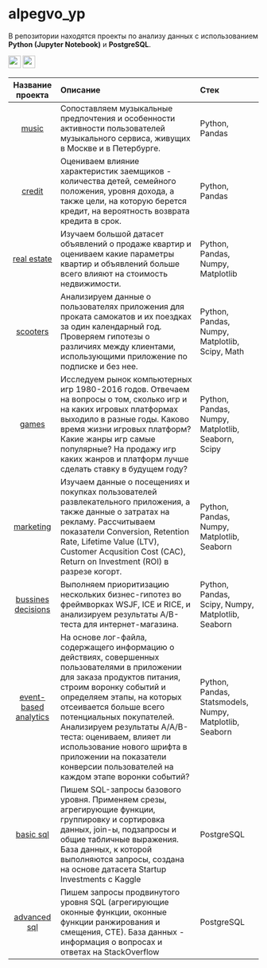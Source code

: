 # alpegvo_yp

В репозитории находятся проекты по анализу данных с использованием **Python (Jupyter Notebook)** и **PostgreSQL**. 

<p>
<img src="https://img.shields.io/badge/Jupyter-F37626.svg?&style=for-the-badge&logo=Jupyter&logoColor=white" height="25"> <img src="https://img.shields.io/badge/PostgreSQL-316192?style=for-the-badge&logo=postgresql&logoColor=white" height="25">
</p>

| Название проекта |Описание|Стек|
|:----------------:|:-------|:---|
|<a href="https://github.com/alpegvo/alpegvo_yp/tree/main/music">music</a>| Сопоставляем музыкальные предпочтения и особенности активности пользователей музыкального сервиса, живущих в Москве и в Петербурге. | Python, Pandas |
|<a href="https://github.com/alpegvo/alpegvo_yp/tree/main/credit">credit</a>| Оцениваем влияние характеристик заемщиков - количества детей, семейного положения, уровня дохода, а также цели, на которую берется кредит, на вероятность возврата кредита в срок. | Python, Pandas|
|<a href="https://github.com/alpegvo/alpegvo_yp/tree/main/real_estate">real estate</a>| Изучаем большой датасет объявлений о продаже квартир и оцениваем какие параметры квартир и объявлений больше всего влияют на стоимость недвижимости. |Python, Pandas, Numpy, Matplotlib|
|<a href="https://github.com/alpegvo/alpegvo_yp/tree/main/scooters">scooters</a>| Анализируем данные о пользователях приложения для проката самокатов и их поездках за один календарный год. Проверяем гипотезы о различиях между клиентами, использующими приложение по подписке и без нее. |Python, Pandas, Numpy, Matplotlib, Scipy, Math|
|<a href="https://github.com/alpegvo/alpegvo_yp/tree/main/games">games</a>| Исследуем рынок компьютерных игр 1980-2016 годов. Отвечаем на вопросы о том, сколько игр и на каких игровых платформах выходило в разные годы. Каково время жизни игровых платформ? Какие жанры игр самые популярные? На продажу игр каких жанров и платформ лучше сделать ставку в будущем году? |Python, Pandas, Numpy, Matplotlib, Seaborn, Scipy|
|<a href="https://github.com/alpegvo/alpegvo_yp/tree/main/marketing">marketing</a>| Изучаем данные о посещениях и покупках пользователей развлекательного приложения, а также данные о затратах на рекламу. Рассчитываем показатели Conversion, Retention Rate, Lifetime Value (LTV), Customer Acqusition Cost (CAC), Return on Investment (ROI) в разрезе когорт. |Python, Pandas, Numpy, Matplotlib, Seaborn|
|<a href="https://github.com/alpegvo/alpegvo_yp/tree/main/bussines_decisions">bussines decisions</a>|Выполняем приоритизацию нескольких бизнес-гипотез во фреймворках WSJF, ICE и RICE, и анализируем результаты A/B-теста для интернет-магазина. |Python, Pandas, Scipy, Numpy, Matplotlib, Seaborn|
|<a href="https://github.com/alpegvo/alpegvo_yp/tree/main/event_based_analytics">event-based analytics</a>|На основе лог-файла, содержащего информацию о действиях, совершенных пользователями в приложении для заказа продуктов питания, строим воронку событий и определяем этапы, на которых отсеивается больше всего потенциальных покупателей. Анализируем результаты А/А/B-теста: оцениваем, влияет ли использование нового шрифта в приложении на показатели конверсии пользователей на каждом этапе воронки событий?|Python, Pandas, Statsmodels, Numpy, Matplotlib, Seaborn|
|<a href="https://github.com/alpegvo/alpegvo_yp/tree/main/basic_sql">basic sql</a>| Пишем SQL-запросы базового уровня. Применяем срезы, агрегирующие функции, группировку и сортировка данных, join-ы, подзапросы и общие табличные выражения. База данных, к которой выполняются запросы, создана на основе датасета Startup Investments с Kaggle|PostgreSQL|
|<a href="https://github.com/alpegvo/alpegvo_yp/tree/main/advanced_sql">advanced sql</a>| Пишем запросы продвинутого уровня SQL (агрегирующие оконные функции, оконные функции ранжирования и смещения, CTE). База данных - информация о вопросах и ответах на StackOverflow |PostgreSQL|

<!--
Python:
1. **alpegvo_yp/music** - проект, в котором сопоставляются музыкальные предпочтения и особенности активности пользователей музыкального сервиса, живущих в Москве и в Петербурге
2. **alpegvo_yp/credit** -  проект, посвященный анализу влияния некоторых характеристик заемщиков (количества детей, семейного положения, уровня дохода), а также цели, на которую берется кредит, на вероятность возврата кредита.
3. **alpegvo_yp/real_estate** - анализ большого датасета объявлений о продаже квартир в Санкт-Петербурге и Ленинградской области.
4. **alpegvo_yp/scooters** - в проекте проанализированы данные сервиса проката самокатов, а именно: информация о пользователях из нескольких городов и об их поездках за один календарный год. Проверен ряд гипотез, которые могут помочь сервису зарабатывать больше.
5. **alpegvo_yp/games** - анализ рынка компьютерных игр по данным о продажах, оценках пользователей и экспертов, а также жанрах и платформах, на которых выходили игры. Сделаны предположения о том, какие игры будут актуальны в ближайшее время в разных регионах мира. Данные взяты из открытых источников.
6. **alpegvo_yp/marketing** - в проекте проанализированы данные о посещениях и покупках пользователей развлекательного приложения, а также данные о затратах на рекламу. Выполнены расчеты таких показателей как Conversion, Retention Rate, Lifetime Value (LTV), Customer Acqusition Cost (CAC), Return on Investment (ROI).
7. **alpegvo_yp/bussines_decisions** - приоритизация бизнес-гипотез и анализ A/B-теста для интернет-магазина.
8. **alpegvo/event_based_analytics** - на основе лог-файла, содержащего информацию о действиях, совершенных пользователями в приложении для заказа продуктов питания, построена воронка событий и определены этапы, на которых отсеивается больше всего потенциальных покупателей. Выполнен анализ результатов А/А/B-теста: оценено влияние использования нового шрифта в приложении на показатели конверсии пользователей на каждом этапе воронки событий.

SQL:
1. **alpegvo_yp/basic_sql** - решены 23 задачи базового уровня SQL (срезы, агрегирующие функции, группировка и сортировка данных, join-ы, подзапросы и общие табличные выражения). База данных, к которой выполняются запросы, создана на основе датасета Startup Investments с Kaggle.
2. **alpegvo_yp/advanced_sql** - решено 20 задач продвинутого уровня SQL (агрегирующие оконные функции, оконные функции ранжирования и смещения). База данных - информация о вопросах и ответах на StackOverflow.
-->
